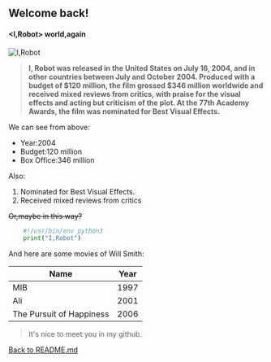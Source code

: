 <!--headings-->
## Welcome back!
#### <I,Robot> world,again


<!--web image-->
![](https://th.bing.com/th/id/Rec3e669fbb70b6141dd45e955a8c0d61?rik=T5e%2b34ZMsoalkQ&riu=http%3a%2f%2fimage14.m1905.cn%2fuploadfile%2f2012%2f0814%2f20120814024044332.jpg&ehk=nbvHYVojAyHtG6Pp%2fe%2bCYkSkSZcP%2fKvxrLo9bLTfBxc%3d&risl=&pid=ImgRaw 'I,Robot')

>**I, Robot was released in the United States on July 16, 2004, and in other countries between July and October 2004. Produced with a budget of $120 million, the film grossed $346 million worldwide and received mixed reviews from critics, with praise for the visual effects and acting but criticism of the plot. At the 77th Academy Awards, the film was nominated for Best Visual Effects.**

<!--bulleted list-->
We can see from above:

* Year:2004
* Budget:120 million
* Box Office:346 million
<!--numbered list-->
Also:

1. Nominated for Best Visual Effects.
2. Received mixed reviews from critics

<!--code block-->
~~Or,maybe in this way?~~

```python
    #!/usr/bin/env python3
    print("I,Robot")
```

<!--table-->
And here are some movies of Will Smith:

|Name      |Year       |
|----------|-----------|
|MIB       |1997       |
|Ali       |2001
|The Pursuit of Happiness|2006|





>It's nice to meet you in my github.

[Back to README.md](./README.md)
